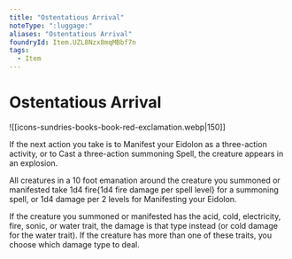 ```yaml
---
title: "Ostentatious Arrival"
noteType: ":luggage:"
aliases: "Ostentatious Arrival"
foundryId: Item.UZL8Nzx8mqMBbf7n
tags:
  - Item
---
```


# Ostentatious Arrival
![[icons-sundries-books-book-red-exclamation.webp|150]]

If the next action you take is to Manifest your Eidolon as a three-action activity, or to Cast a three-action summoning Spell, the creature appears in an explosion.

All creatures in a 10 foot emanation around the creature you summoned or manifested take 1d4 fire{1d4 fire damage per spell level} for a summoning spell, or 1d4 damage per 2 levels for Manifesting your Eidolon.

If the creature you summoned or manifested has the acid, cold, electricity, fire, sonic, or water trait, the damage is that type instead (or cold damage for the water trait). If the creature has more than one of these traits, you choose which damage type to deal.
